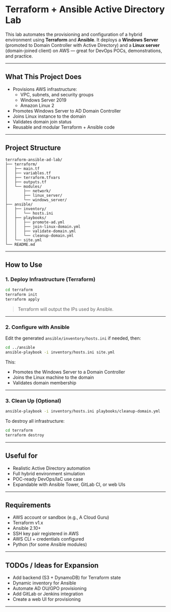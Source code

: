 # Terraform + Ansible Active Directory Lab

This lab automates the provisioning and configuration of a hybrid environment using **Terraform** and **Ansible**. It deploys a **Windows Server** (promoted to Domain Controller with Active Directory) and a **Linux server** (domain-joined client) on AWS — great for DevOps POCs, demonstrations, and practice.

---

## What This Project Does

- Provisions AWS infrastructure:
  - VPC, subnets, and security groups
  - Windows Server 2019
  - Amazon Linux 2
- Promotes Windows Server to AD Domain Controller
- Joins Linux instance to the domain
- Validates domain join status
- Reusable and modular Terraform + Ansible code

---

## Project Structure

```
terraform-ansible-ad-lab/
├── terraform/
│   ├── main.tf
│   ├── variables.tf
│   ├── terraform.tfvars
│   ├── outputs.tf
│   └── modules/
│       ├── network/
│       ├── linux_server/
│       └── windows_server/
├── ansible/
│   ├── inventory/
│   │   └── hosts.ini
│   ├── playbooks/
│   │   ├── promote-ad.yml
│   │   ├── join-linux-domain.yml
│   │   ├── validate-domain.yml
│   │   └── cleanup-domain.yml
│   └── site.yml
└── README.md
```

---

## How to Use

### 1. Deploy Infrastructure (Terraform)

```bash
cd terraform
terraform init
terraform apply
```

> Terraform will output the IPs used by Ansible.

---

### 2. Configure with Ansible

Edit the generated `ansible/inventory/hosts.ini` if needed, then:

```bash
cd ../ansible
ansible-playbook -i inventory/hosts.ini site.yml
```

This:
- Promotes the Windows Server to a Domain Controller
- Joins the Linux machine to the domain
- Validates domain membership

---

### 3. Clean Up (Optional)

```bash
ansible-playbook -i inventory/hosts.ini playbooks/cleanup-domain.yml
```

To destroy all infrastructure:

```bash
cd terraform
terraform destroy
```

---

## Useful for

- Realistic Active Directory automation
- Full hybrid environment simulation
- POC-ready DevOps/IaC use case
- Expandable with Ansible Tower, GitLab CI, or web UIs

---

## Requirements

- AWS account or sandbox (e.g., A Cloud Guru)
- Terraform v1.x
- Ansible 2.10+
- SSH key pair registered in AWS
- AWS CLI + credentials configured
- Python (for some Ansible modules)

---

## TODOs / Ideas for Expansion

- Add backend (S3 + DynamoDB) for Terraform state
- Dynamic inventory for Ansible
- Automate AD OU/GPO provisioning
- Add GitLab or Jenkins integration
- Create a web UI for provisioning

---
